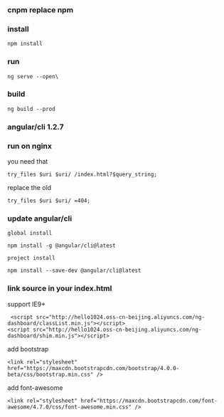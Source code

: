 ### cnpm replace npm
### install
```
npm install
```
### run
```
ng serve --open\
```
### build
```
ng build --prod
```
### angular/cli 1.2.7
### run on nginx
you need that

```
try_files $uri $uri/ /index.html?$query_string; 
```

replace the old

```
try_files $uri $uri/ =404; 
```

### update angular/cli

```
global install

npm install -g @angular/cli@latest

project install

npm install --save-dev @angular/cli@latest
```

### link source in your index.html

support IE9+
```
 <script src="http://hello1024.oss-cn-beijing.aliyuncs.com/ng-dashboard/classList.min.js"></script> 
<script src="http://hello1024.oss-cn-beijing.aliyuncs.com/ng-dashboard/shim.min.js"></script> 
```

add bootstrap
```
<link rel="stylesheet" href="https://maxcdn.bootstrapcdn.com/bootstrap/4.0.0-beta/css/bootstrap.min.css" /> 
```

add font-awesome
``` 
<link rel="stylesheet" href="https://maxcdn.bootstrapcdn.com/font-awesome/4.7.0/css/font-awesome.min.css" /> 
```

